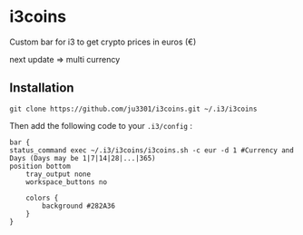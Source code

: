 # i3coins

Custom bar for i3 to get crypto prices in euros (€) 

next update => multi currency 

## Installation
    git clone https://github.com/ju3301/i3coins.git ~/.i3/i3coins
Then add the following code to your ```.i3/config``` :

    bar {
	status_command exec ~/.i3/i3coins/i3coins.sh -c eur -d 1 #Currency and Days (Days may be 1|7|14|28|...|365)
	position bottom
        tray_output none
        workspace_buttons no

        colors {
    		background #282A36
        }
    }